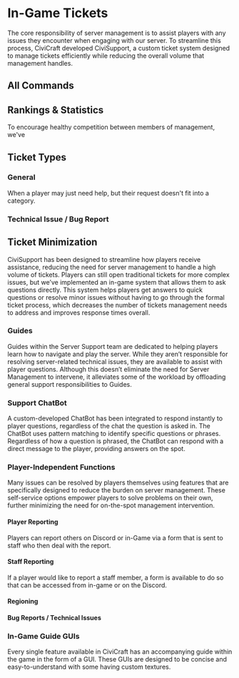 # In-Game Tickets
The core responsibility of server management is to assist players with any issues they encounter when engaging with our server. To streamline this process, CiviCraft developed CiviSupport, a custom ticket system designed to manage tickets efficiently while reducing the overall volume that management handles.

## All Commands

## Rankings & Statistics
To encourage healthy competition between members of management, we've

## Ticket Types
### General
When a player may just need help, but their request doesn't fit into a category.
### Technical Issue / Bug Report

## Ticket Minimization
CiviSupport has been designed to streamline how players receive assistance, reducing the need for server management to handle a high volume of tickets. Players can still open traditional tickets for more complex issues, but we’ve implemented an in-game system that allows them to ask questions directly. This system helps players get answers to quick questions or resolve minor issues without having to go through the formal ticket process, which decreases the number of tickets management needs to address and improves response times overall.

### Guides
Guides within the Server Support team are dedicated to helping players learn how to navigate and play the server. While they aren’t responsible for resolving server-related technical issues, they are available to assist with player questions. Although this doesn’t eliminate the need for Server Management to intervene, it alleviates some of the workload by offloading general support responsibilities to Guides.

### Support ChatBot
A custom-developed ChatBot has been integrated to respond instantly to player questions, regardless of the chat the question is asked in. The ChatBot uses pattern matching to identify specific questions or phrases. Regardless of how a question is phrased, the ChatBot can respond with a direct message to the player, providing answers on the spot.

### Player-Independent Functions
Many issues can be resolved by players themselves using features that are specifically designed to reduce the burden on server management. These self-service options empower players to solve problems on their own, further minimizing the need for on-the-spot management intervention.
#### Player Reporting
Players can report others on Discord or in-Game via a form that is sent to staff who then deal with the report.
#### Staff Reporting
If a player would like to report a staff member, a form is available to do so that can be accessed from in-game or on the Discord.
#### Regioning
#### Bug Reports / Technical Issues



### In-Game Guide GUIs
Every single feature available in CiviCraft has an accompanying guide within the game in the form of a GUI. These GUIs are designed to be concise and easy-to-understand with some having custom textures.

